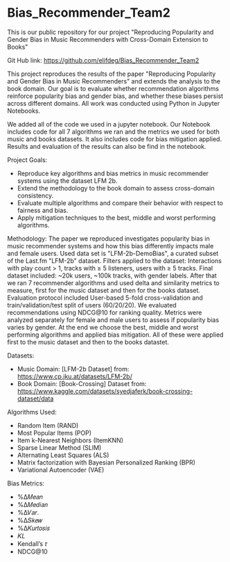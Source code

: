 # Bias_Recommender_Team2
This is our public repository for our project "Reproducing Popularity and Gender Bias in Music Recommenders with Cross-Domain Extension to Books"

Git Hub link: https://github.com/elifdeg/Bias_Recommender_Team2

This project reproduces the results of the paper "Reproducing Popularity and Gender Bias in Music Recommenders" and extends the analysis to the book domain. Our goal is to evaluate whether recommendation algorithms reinforce popularity bias and gender bias, and whether these biases persist across different domains. All work was conducted using Python in Jupyter Notebooks.

We added all of the code we used in a jupyter notebook. Our Notebook includes code for all 7 algorithms we ran and the metrics we used for both music and books datasets. It also includes code for bias mitigation applied. Results and evaluation of the results can also be find in the notebook. 

Project Goals: 
- Reproduce key algorithms and bias metrics in music recommender systems using the dataset LFM 2b.
- Extend the methodology to the book domain to assess cross-domain consistency.
- Evaluate multiple algorithms and compare their behavior with respect to fairness and bias.
- Apply mitigation techniques to the best, middle and worst performing algorithms.

Methodology:
The paper we reproduced investigates popularity bias in music recommender systems and how this bias differently impacts male and female users. Used data set is "LFM-2b-DemoBias", a curated subset of the Last.fm "LFM-2b" dataset. Filters applied to the dataset: Interactions with play count > 1, tracks with ≥ 5 listeners, users with ≥ 5 tracks. Final dataset included: ~20k users, ~100k tracks, with gender labels. After that we ran 7 recommender algorithms and used delta and similarity metrics to measure, first for the music dataset and then for the books dataset. Evaluation protocol included User-based 5-fold cross-validation and train/validation/test split of users (60/20/20). We evaluated recommendations using NDCG@10 for ranking quality. Metrics were analyzed separately for female and male users to assess if popularity bias varies by gender. At the end we choose the best, middle and worst performing algorithms and applied bias mitigation. All of these were applied first to the music dataset and then to the books datastet.


Datasets: 
- Music Domain: [LFM-2b Dataset] from: https://www.cp.jku.at/datasets/LFM-2b/
- Book Domain: [Book-Crossing] Dataset from: https://www.kaggle.com/datasets/syedjaferk/book-crossing-dataset/data

Algorithms Used:
- Random Item (RAND)
- Most Popular Items (POP)
- Item k-Nearest Neighbors (ItemKNN)
- Sparse Linear Method (SLIM)
- Alternating Least Squares (ALS)
- Matrix factorization with Bayesian Personalized Ranking (BPR)
- Variational Autoencoder (VAE)

Bias Metrics: 
- %Δ𝑀𝑒𝑎𝑛 
- %Δ𝑀𝑒𝑑𝑖𝑎𝑛 
- %Δ𝑉𝑎𝑟. 
- %Δ𝑆𝑘𝑒𝑤 
- %Δ𝐾𝑢𝑟𝑡𝑜𝑠𝑖𝑠 
- 𝐾𝐿 
- Kendall’s 𝜏 
- NDCG@10



